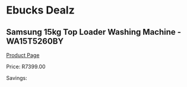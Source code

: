 
# Ebucks Dealz
## Samsung 15kg Top Loader Washing Machine - WA15T5260BY
[Product Page](https://www.ebucks.com/web/shop/productSelected.do?prodId=1209545515&catId=704981826)

Price: R7399.00

Savings: 


	